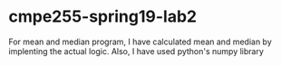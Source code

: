 # cmpe255-spring19-lab2

For mean and median program, I have calculated mean and median  by implenting the actual logic. Also, I have used python's numpy library
